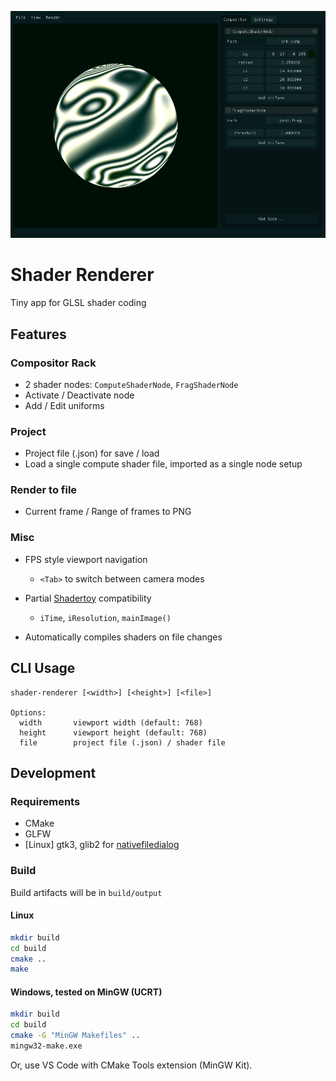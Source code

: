 ![screenshot][]

# Shader Renderer

Tiny app for GLSL shader coding

## Features

### Compositor Rack

- 2 shader nodes: `ComputeShaderNode`, `FragShaderNode`
- Activate / Deactivate node
- Add / Edit uniforms

### Project

- Project file (.json) for save / load
- Load a single compute shader file, imported as a single node setup

### Render to file

- Current frame / Range of frames to PNG

### Misc

- FPS style viewport navigation

  - `<Tab>` to switch between camera modes

- Partial [Shadertoy][] compatibility

  - `iTime`, `iResolution`, `mainImage()`

- Automatically compiles shaders on file changes

## CLI Usage

```
shader-renderer [<width>] [<height>] [<file>]

Options:
  width       viewport width (default: 768)
  height      viewport height (default: 768)
  file        project file (.json) / shader file
```

## Development

### Requirements

- CMake
- GLFW
- \[Linux\] gtk3, glib2 for [nativefiledialog][]

### Build

Build artifacts will be in `build/output`

#### Linux

```bash
mkdir build
cd build
cmake ..
make
```

#### Windows, tested on MinGW (UCRT)

```bash
mkdir build
cd build
cmake -G "MinGW Makefiles" ..
mingw32-make.exe
```

Or, use VS Code with CMake Tools extension (MinGW Kit).

<!-- Links -->

[screenshot]: docs/screenshot.png
[Shadertoy]: https://shadertoy.com
[nativefiledialog]: https://github.com/mlabbe/nativefiledialog
